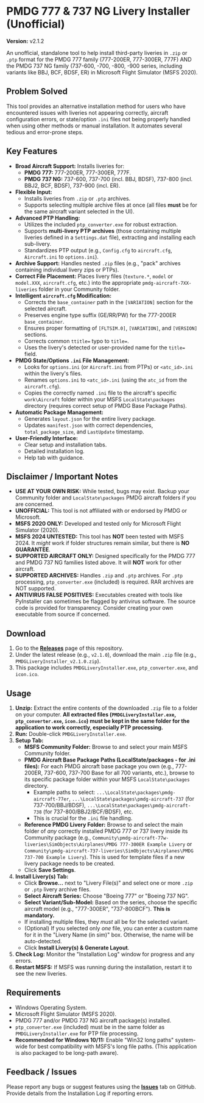 # PMDG 777 & 737 NG Livery Installer (Unofficial)

**Version:** v2.1.2

An unofficial, standalone tool to help install third-party liveries in `.zip` or `.ptp` format for the PMDG 777 family (777-200ER, 777-300ER, 777F) AND the PMDG 737 NG family (737-600, -700, -800, -900 series, including variants like BBJ, BCF, BDSF, ER) in Microsoft Flight Simulator (MSFS 2020).

## Problem Solved

This tool provides an alternative installation method for users who have encountered issues with liveries not appearing correctly, aircraft configuration errors, or state/option `.ini` files not being properly handled when using other methods or manual installation. It automates several tedious and error-prone steps.

## Key Features

- **Broad Aircraft Support:** Installs liveries for:
  - **PMDG 777:** 777-200ER, 777-300ER, 777F.
  - **PMDG 737 NG:** 737-600, 737-700 (incl. BBJ, BDSF), 737-800 (incl. BBJ2, BCF, BDSF), 737-900 (incl. ER).
- **Flexible Input:**
  - Installs liveries from `.zip` or `.ptp` archives.
  - Supports selecting multiple archive files at once (all files **must** be for the same aircraft variant selected in the UI).
- **Advanced PTP Handling:**
  - Utilizes the included `ptp_converter.exe` for robust extraction.
  - Supports **multi-livery PTP archives** (those containing multiple liveries defined in a `Settings.dat` file), extracting and installing each sub-livery.
  - Standardizes PTP output (e.g., `Config.cfg` to `aircraft.cfg`, `Aircraft.ini` to `options.ini`).
- **Archive Support:** Handles nested `.zip` files (e.g., "pack" archives containing individual livery zips or PTPs).
- **Correct File Placement:** Places livery files (`texture.*`, `model` or `model.XXX`, `aircraft.cfg`, etc.) into the appropriate `pmdg-aircraft-7XX-liveries` folder in your Community folder.
- **Intelligent `aircraft.cfg` Modification:**
  - Corrects the `base_container` path in the `[VARIATION]` section for the selected aircraft.
  - Preserves engine type suffix (GE/RR/PW) for the 777-200ER `base_container`.
  - Ensures proper formatting of `[FLTSIM.0]`, `[VARIATION]`, and `[VERSION]` sections.
  - Corrects common `ttitle=` typo to `title=`.
  - Uses the livery's detected or user-provided name for the `title=` field.
- **PMDG State/Options `.ini` File Management:**
  - Looks for `options.ini` (or `Aircraft.ini` from PTPs) or `<atc_id>.ini` within the livery's files.
  - Renames `options.ini` to `<atc_id>.ini` (using the `atc_id` from the `aircraft.cfg`).
  - Copies the correctly named `.ini` file to the aircraft's specific `work\Aircraft` folder within your MSFS `LocalState\packages` directory (requires correct setup of PMDG Base Package Paths).
- **Automatic Package Management:**
  - Generates `layout.json` for the entire livery package.
  - Updates `manifest.json` with correct dependencies, `total_package_size`, and `LastUpdate` timestamp.
- **User-Friendly Interface:**
  - Clear setup and installation tabs.
  - Detailed installation log.
  - Help tab with guidance.

## Disclaimer / Important Notes

- **USE AT YOUR OWN RISK:** While tested, bugs may exist. Backup your Community folder and `LocalState\packages` PMDG aircraft folders if you are concerned.
- **UNOFFICIAL:** This tool is not affiliated with or endorsed by PMDG or Microsoft.
- **MSFS 2020 ONLY:** Developed and tested only for Microsoft Flight Simulator (2020).
- **MSFS 2024 UNTESTED:** This tool has **NOT** been tested with MSFS 2024. It _might_ work if folder structures remain similar, but there is **NO GUARANTEE**.
- **SUPPORTED AIRCRAFT ONLY:** Designed specifically for the PMDG 777 and PMDG 737 NG families listed above. It will **NOT** work for other aircraft.
- **SUPPORTED ARCHIVES:** Handles `.zip` and `.ptp` archives. For `.ptp` processing, `ptp_converter.exe` (included) is required. RAR archives are NOT supported.
- **ANTIVIRUS FALSE POSITIVES:** Executables created with tools like PyInstaller can sometimes be flagged by antivirus software. The source code is provided for transparency. Consider creating your own executable from source if concerned.

## Download

1.  Go to the [**Releases**](https://github.com/semartinezmo/PMDG-Livery-Installer/releases) page of this repository.
2.  Under the latest release (e.g., `v2.1.0`), download the main `.zip` file (e.g., `PMDGLiveryInstaller_v2.1.0.zip`).
3.  This package includes `PMDGLiveryInstaller.exe`, `ptp_converter.exe`, and `icon.ico`.

## Usage

1.  **Unzip:** Extract the entire contents of the downloaded `.zip` file to a folder on your computer. **All extracted files (`PMDGLiveryInstaller.exe`, `ptp_converter.exe`, `icon.ico`) must be kept in the same folder for the application to work correctly, especially PTP processing.**
2.  **Run:** Double-click `PMDGLiveryInstaller.exe`.
3.  **Setup Tab:**
    - **MSFS Community Folder:** Browse to and select your main MSFS Community folder.
    - **PMDG Aircraft Base Package Paths (LocalState/packages - for .ini files):** For each PMDG aircraft base package you own (e.g., 777-200ER, 737-600, 737-700 Base for all 700 variants, etc.), browse to its specific package folder within your MSFS `LocalState\packages` directory.
      - Example paths to select: `...\LocalState\packages\pmdg-aircraft-77er`, `...\LocalState\packages\pmdg-aircraft-737` (for 737-700/BBJ/BDSF), `...\LocalState\packages\pmdg-aircraft-738` (for 737-800/BBJ2/BCF/BDSF), etc.
      - This is crucial for the `.ini` file handling.
    - **Reference PMDG Livery Folder:** Browse to and select the main folder of _any_ correctly installed PMDG 777 or 737 livery inside its Community package (e.g., `Community\pmdg-aircraft-77w-liveries\SimObjects\Airplanes\PMDG 777-300ER Example Livery` or `Community\pmdg-aircraft-737-liveries\SimObjects\Airplanes\PMDG 737-700 Example Livery`). This is used for template files if a new livery package needs to be created.
    - Click **Save Settings**.
4.  **Install Livery(s) Tab:**
    - Click **Browse...** next to "Livery File(s)" and select one or more `.zip` or `.ptp` livery archive files.
    - **Select Aircraft Series:** Choose "Boeing 777" or "Boeing 737 NG".
    - **Select Variant/Sub-Model:** Based on the series, choose the specific aircraft model (e.g., "777-300ER", "737-800BCF"). **This is mandatory.**
    - If installing multiple files, they _must_ all be for the selected variant.
    - (Optional) If you selected only _one_ file, you can enter a custom name for it in the "Livery Name (in sim)" box. Otherwise, the name will be auto-detected.
    - Click **Install Livery(s) & Generate Layout**.
5.  **Check Log:** Monitor the "Installation Log" window for progress and any errors.
6.  **Restart MSFS:** If MSFS was running during the installation, restart it to see the new liveries.

## Requirements

- Windows Operating System.
- Microsoft Flight Simulator (MSFS 2020).
- PMDG 777 and/or PMDG 737 NG aircraft package(s) installed.
- `ptp_converter.exe` (included) must be in the same folder as `PMDGLiveryInstaller.exe` for PTP file processing.
- **Recommended for Windows 10/11:** Enable "Win32 long paths" system-wide for best compatibility with MSFS's long file paths. (This application is also packaged to be long-path aware).

## Feedback / Issues

Please report any bugs or suggest features using the [**Issues**](https://github.com/semartinezmo/PMDG-Livery-Installer/issues) tab on GitHub. Provide details from the Installation Log if reporting errors.
